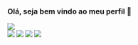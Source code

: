 ### Olá, seja bem vindo ao meu perfil 👋
<div>
  <a href="https://github.com/lopes7890">
  <img src="https://github-readme-stats.vercel.app/api?username=lopes7890&show_icons=true&theme=dark"
    
##
<div>
  <a href="https://www.instagram.com/allison.lopes.733/" target="_blank"><img src="https://img.shields.io/badge/-Instagram-%23E4405F?style=for-the-badge&logo=instagram&logoColor=white" target="_blank"></a>
  <a href="https://www.linkedin.com/in/allison-lopes-da-silva-bosco-b1b82b269/" target="_blank"><img src="https://img.shields.io/badge/-LinkedIn-%230077B5?style=for-the-badge&logo=linkedin&logoColor=white" target="_blank"></a> 
    <a href="https://api.whatsapp.com/send?phone=5513997732390" target="_blank"><img src="https://img.shields.io/badge/WhatsApp-25D366?style=for-the-badge&logo=whatsapp&logoColor=white" target="_blank"></a> 
      <a href="https://github.com/lopes7890" target="_blank"><img src="https://img.shields.io/badge/GitHub-100000?style=for-the-badge&logo=github&logoColor=white" target="_blank"></a> 
</div>
